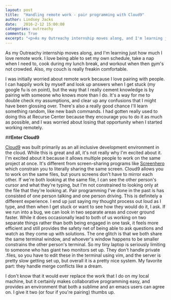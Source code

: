 ```yaml
---
layout: post
title:  "Handling remote work - pair programming with Cloud9"
author: Lindsey Jacks
date:   2016-2-12 15:00:00
categories: outreachy
comments: True
excerpt: "<p>As my Outreachy internship moves along, and I'm learning just how much I love remote work. I was initially worried about remote work because I love pairing with people, but Cloud9 provides a creative solution to that problem.</p>"
---
```


As my Outreachy internship moves along, and I'm learning just how much I love remote work. I love being able to set my own schedule, take a nap when I need to, cook during my lunch break, and workout when then gym's not crowded. Also, my couch is really freakin comfortable.

I was initially worried about remote work because I love pairing with people. I can happily work by myself and look up answers when I get stuck (my google fu is on point), but the way that I really cement knowledge is by pairing with someone who knows more than I do. It's a way for me to double check my assumptions, and clear up any confusions that I might have been glossing over. There's also a really good chance I'll learn something random, like new bash commands. I had gotten really used to doing this at Recurse Center because they encourage you to do it as much as possible, and I was worried about losing that opportunity when I started working remotely.

##__Enter Cloud9__

[Cloud9](http://c9.io) was built primarily as an all inclusive development environment in the cloud. While this is great and all, it's not really why I'm excited about it. I'm excited about it because it allows multiple people to work on the same project at once. It's different from screen-sharing programs like [Screenhero](https://screenhero.com/) which constrain you to literally sharing the same screen. Cloud9 allows you to work on the same files, but yours screens don't have to mirror each other. If we're both looking at the same file, I can see the other person's cursor and what they're typing, but I'm not constrained to looking only at the file that they're looking at. Pair programming I've done in the past is has consisted of one person talking and one person driving. This is definitely a different experience. I end up just saying my thought process out loud as I type, and then when I get stuck or want to see how they would do it, I ask. If we run into a bug, we can look in two separate areas and cover ground faster. While it does occasionally lead to both of us working on two separate things rather than both being engaged in one task, it feels more efficient and still provides the safety net of being able to ask questions and watch as they come up with solutions. The one glitch is that we both share the same terminal window, and whoever's window happens to be smaller constrains the other person's terminal. So my tiny laptop is seriously limiting to someone who has giant two monitors set up. They don't handle private .files, so you have to edit these in the terminal using vim, and the server is pretty slow getting set up, but overall it is a pretty nice system. My favorite part: they handle merge conflicts like a dream.

I don't know that it would ever replace the work that I do on my local machine, but it certainly makes collaborative programming easy, and provides an environment that both a sublime and an emacs users can agree on. I give it two (or four if you're pairing) thumbs up.